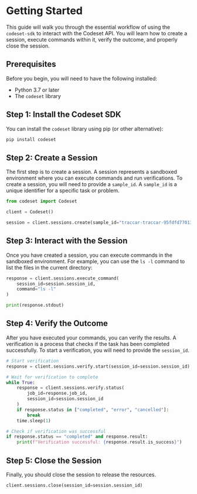 # Getting Started
This guide will walk you through the essential workflow of using the `codeset-sdk` to interact with the Codeset API. You will learn how to create a session, execute commands within it, verify the outcome, and properly close the session.

## Prerequisites

Before you begin, you will need to have the following installed:

* Python 3.7 or later
* The `codeset` library

## Step 1: Install the Codeset SDK

You can install the `codeset` library using pip (or other alternative):

```bash
pip install codeset
```

## Step 2: Create a Session

The first step is to create a session. A session represents a sandboxed environment where you can execute commands and run verifications. To create a session, you will need to provide a `sample_id`. A `sample_id` is a unique identifier for a specific task or problem.

```python
from codeset import Codeset

client = Codeset()

session = client.sessions.create(sample_id="traccar-traccar-95fdfd770130")
```

## Step 3: Interact with the Session

Once you have created a session, you can execute commands in the sandboxed environment. For example, you can use the `ls -l` command to list the files in the current directory:

```python
response = client.sessions.execute_command(
    session_id=session.session_id,
    command="ls -l"
)

print(response.stdout)
```

## Step 4: Verify the Outcome

After you have executed your commands, you can verify the results. A verification is a process that checks if the task has been completed successfully. To start a verification, you will need to provide the `session_id`.

```python
# Start verification
response = client.sessions.verify.start(session_id=session.session_id)

# Wait for verification to complete
while True:
    response = client.sessions.verify.status(
        job_id=response.job_id,
        session_id=session.session_id
    )
    if response.status in ["completed", "error", "cancelled"]:
        break
    time.sleep(1)

# Check if verification was successful
if response.status == "completed" and response.result:
    print(f"Verification successful: {response.result.is_success}")
```

## Step 5: Close the Session

Finally, you should close the session to release the resources.

```python
client.sessions.close(session_id=session.session_id)
```
